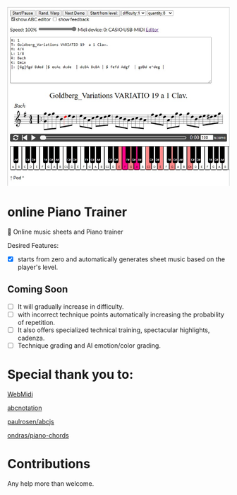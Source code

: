 ![onlinePianoTrainer](https://github.com/ioying/ioying.github.io/blob/main/images/keyboard.jpg?raw=true)
# online Piano Trainer
:musical_keyboard: Online music sheets and Piano trainer

Desired Features:

- [x] starts from zero and automatically generates sheet music based on the player's level.
## Coming Soon
- [ ] It will gradually increase in difficulty.
- [ ] with incorrect technique points automatically increasing the probability of repetition.
- [ ] It also offers specialized technical training, spectacular highlights, cadenza.
- [ ] Technique grading and AI emotion/color grading.

# Special thank you to:

[WebMidi](https://github.com/djipco/webmidi)

[abcnotation](https://abcnotation.com)

[paulrosen/abcjs](https://github.com/paulrosen/abcjs)

[ondras/piano-chords](https://github.com/ondras/piano-chords)

# Contributions

Any help more than welcome.


